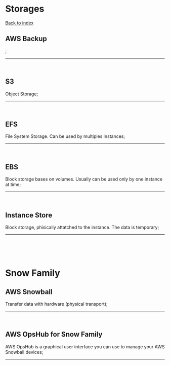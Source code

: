 # Storages

[Back to index](Index.md)

## AWS Backup

;

---

</br>

## S3

Object Storage;

---

</br>

## EFS

File System Storage. Can be used by multiples instances;

---

</br>

## EBS

Block storage bases on volumes. Usually can be used only by one instance at time;

---

</br>

## Instance Store

Block storage, phisically attatched to the instance. The data is temporary;

---

</br>
</br>
</br>

# Snow Family

## AWS Snowball

Transfer data with hardware (physical transport);

---

</br>

## AWS OpsHub for Snow Family

AWS OpsHub is a graphical user interface you can use to manage your AWS Snowball devices;

---

</br>
